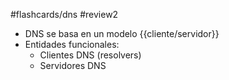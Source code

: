 #flashcards/dns 
#review2 

- DNS se basa en un modelo {{cliente/servidor}}
- Entidades funcionales:
	- Clientes DNS (resolvers)
	- Servidores DNS